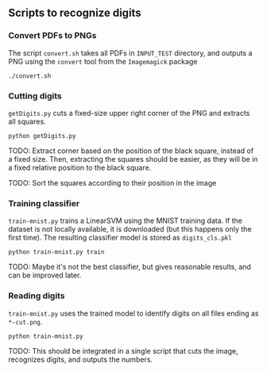 ## Scripts to recognize digits


### Convert PDFs to PNGs
The script `convert.sh` takes all PDFs in `INPUT_TEST` directory,
and outputs a PNG using the `convert` tool from the `Imagemagick` package

```
./convert.sh
```


### Cutting digits
`getDigits.py` cuts a fixed-size upper right corner of the PNG and
extracts all squares.
```
python getDigits.py
```
TODO: Extract corner based on the position of the black square, instead of a fixed size.
Then, extracting the squares should be easier, as they will be in a fixed relative position
to the black square.

TODO: Sort the squares according to their position in the image

### Training classifier
`train-mnist.py` trains a LinearSVM using the MNIST training data. If the dataset
is not locally available, it is downloaded (but this happens only the first time).
The resulting classifier model is stored as `digits_cls.pkl`

```
python train-mnist.py train
```

TODO: Maybe it's not the best classifier, but gives reasonable results, and can be improved later.

### Reading digits
`train-mnist.py` uses the trained model to identify digits on all files ending as `*-cut.png`.

```
python train-mnist.py
```

TODO: This should be integrated in a single script that cuts the image, recognizes digits, and outputs
the numbers.

